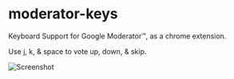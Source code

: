 moderator-keys
==============

Keyboard Support for Google Moderator™, as a chrome extension.

Use j, k, & space to vote up, down, & skip.

![Screenshot](https://raw.github.com/scheib/moderator-keys/master/images/screenshot-640x400.png "Screenshot")
